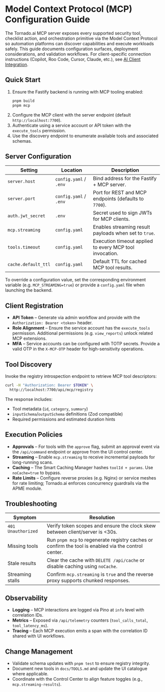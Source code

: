 # Model Context Protocol (MCP) Configuration Guide

The Tornado.ai MCP server exposes every supported security tool, checklist action, and orchestration primitive via the Model Context Protocol so automation platforms can discover capabilities and execute workloads safely. This guide documents configuration surfaces, deployment considerations, and validation workflows. For client-specific connection instructions (Copilot, Roo Code, Cursor, Claude, etc.), see [AI Client Integration](AI-CLIENTS.md).

## Quick Start

1. Ensure the Fastify backend is running with MCP tooling enabled:
   ```bash
   pnpm build
   pnpm mcp
   ```
2. Configure the MCP client with the server endpoint (default `http://localhost:7700`).
3. Authenticate using a service account or API token with the `execute_tools` permission.
4. Use the discovery endpoint to enumerate available tools and associated schemas.

## Server Configuration

| Setting | Location | Description |
| --- | --- | --- |
| `server.host` | `config.yaml` / `.env` | Bind address for the Fastify + MCP server. |
| `server.port` | `config.yaml` / `.env` | Port for REST and MCP endpoints (defaults to `7700`). |
| `auth.jwt_secret` | `.env` | Secret used to sign JWTs for MCP clients. |
| `mcp.streaming` | `config.yaml` | Enables streaming result payloads when set to `true`. |
| `tools.timeout` | `config.yaml` | Execution timeout applied to every MCP tool invocation. |
| `cache.default_ttl` | `config.yaml` | Default TTL for cached MCP tool results. |

To override a configuration value, set the corresponding environment variable (e.g. `MCP_STREAMING=true`) or provide a `config.yaml` file when launching the backend.

## Client Registration

- **API Token** – Generate via admin workflow and provide with the `Authorization: Bearer <token>` header.
- **Role Alignment** – Ensure the service account has the `execute_tools` permission. Additional permissions (e.g. `view_reports`) unlock related MCP extensions.
- **MFA** – Service accounts can be configured with TOTP secrets. Provide a valid OTP in the `X-MCP-OTP` header for high-sensitivity operations.

## Tool Discovery

Invoke the registry introspection endpoint to retrieve MCP tool descriptors:

```bash
curl -H "Authorization: Bearer $TOKEN" \
  http://localhost:7700/api/mcp/registry
```

The response includes:

- Tool metadata (`id`, `category`, `summary`)
- `inputSchema`/`outputSchema` definitions (Zod compatible)
- Required permissions and estimated duration hints

## Execution Policies

- **Approvals** – For tools with the `approve` flag, submit an approval event via the `/api/command` endpoint or approve from the UI control center.
- **Streaming** – Enable `mcp.streaming` to receive incremental payloads for long-running scans.
- **Caching** – The Smart Caching Manager hashes `toolId + params`. Use `noCache=true` to bypass.
- **Rate Limits** – Configure reverse proxies (e.g. Nginx) or service meshes for rate limiting; Tornado.ai enforces concurrency guardrails via the APME module.

## Troubleshooting

| Symptom | Resolution |
| --- | --- |
| `401 Unauthorized` | Verify token scopes and ensure the clock skew between client/server is <30s. |
| Missing tools | Run `pnpm mcp` to regenerate registry caches or confirm the tool is enabled via the control center. |
| Stale results | Clear the cache with `DELETE /api/cache` or disable caching using `noCache`. |
| Streaming stalls | Confirm `mcp.streaming` is `true` and the reverse proxy supports chunked responses. |

## Observability

- **Logging** – MCP interactions are logged via Pino at `info` level with correlation IDs.
- **Metrics** – Exposed via `/api/telemetry` counters (`tool_calls_total`, `tool_latency_ms`).
- **Tracing** – Each MCP execution emits a span with the correlation ID shared with UI workflows.

## Change Management

- Validate schema updates with `pnpm test` to ensure registry integrity.
- Document new tools in `docs/TOOLS.md` and update the UI catalogue where applicable.
- Coordinate with the Control Center to align feature toggles (e.g., `mcp.streaming-results`).
